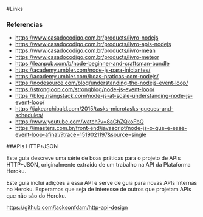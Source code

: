 #Links

### Referencias

 - https://www.casadocodigo.com.br/products/livro-nodejs
 - https://www.casadocodigo.com.br/products/livro-apis-nodejs
 - https://www.casadocodigo.com.br/products/livro-mean
 - https://www.casadocodigo.com.br/products/livro-meteor
 - https://leanpub.com/b/node-beginner-and-craftsman-bundle
 - https://academy.umbler.com/node-js-para-iniciantes/
 - https://academy.umbler.com/boas-praticas-com-nodejs/
 - https://nodesource.com/blog/understanding-the-nodejs-event-loop/
 - https://strongloop.com/strongblog/node-js-event-loop/
 - https://blog.risingstack.com/node-js-at-scale-understanding-node-js-event-loop/
 - https://jakearchibald.com/2015/tasks-microtasks-queues-and-schedules/
 - https://www.youtube.com/watch?v=8aGhZQkoFbQ
 - https://imasters.com.br/front-end/javascript/node-js-o-que-e-esse-event-loop-afinal/?trace=1519021197&source=single

##APIs HTTP+JSON

Este guia descreve uma série de boas práticas para o projeto de APIs HTTP+JSON, originalmente extraído de um trabalho na API da Plataforma Heroku.


Este guia inclui adições a essa API e serve de guia para novas APIs Internas no Heroku. Esperamos que seja de interesse de outros que projetam APIs que não são do Heroku.

https://github.com/jacksonfdam/http-api-design

